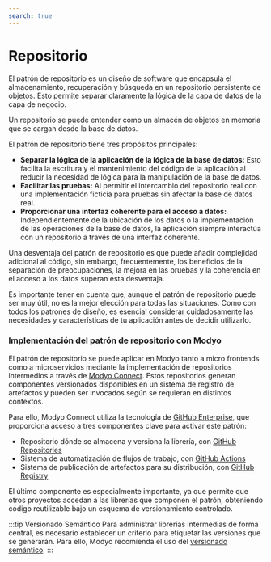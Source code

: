 ```yaml
---
search: true
---
```


# Repositorio

El patrón de repositorio es un diseño de software que encapsula el almacenamiento, recuperación y búsqueda en un repositorio persistente de objetos. Esto permite separar claramente la lógica de la capa de datos de la capa de negocio.

Un repositorio se puede entender como un almacén de objetos en memoria que se cargan desde la base de datos.

El patrón de repositorio tiene tres propósitos principales:

- **Separar la lógica de la aplicación de la lógica de la base de datos:** Esto facilita la escritura y el mantenimiento del código de la aplicación al reducir la necesidad de lógica para la manipulación de la base de datos.
- **Facilitar las pruebas:** Al permitir el intercambio del repositorio real con una implementación ficticia para pruebas sin afectar la base de datos real.
- **Proporcionar una interfaz coherente para el acceso a datos:** Independientemente de la ubicación de los datos o la implementación de las operaciones de la base de datos, la aplicación siempre interactúa con un repositorio a través de una interfaz coherente.

Una desventaja del patrón de repositorio es que puede añadir complejidad adicional al código, sin embargo, frecuentemente, los beneficios de la separación de preocupaciones, la mejora en las pruebas y la coherencia en el acceso a los datos superan esta desventaja.

Es importante tener en cuenta que, aunque el patrón de repositorio puede ser muy útil, no es la mejor elección para todas las situaciones. Como con todos los patrones de diseño, es esencial considerar cuidadosamente las necesidades y características de tu aplicación antes de decidir utilizarlo.

### Implementación del patrón de repositorio con Modyo

El patrón de repositorio se puede aplicar en Modyo tanto a micro frontends como a microservicios mediante la implementación de repositorios intermedios a través de [Modyo Connect](/es/connect). Estos repositorios generan componentes versionados disponibles en un sistema de registro de artefactos y pueden ser invocados según se requieran en distintos contextos.

Para ello, Modyo Connect utiliza la tecnología de [GitHub Enterprise](https://github.com), que proporciona acceso a tres componentes clave para activar este patrón:
- Repositorio dónde se almacena y versiona la librería, con [GitHub Repositories](https://github.com/features)
- Sistema de automatización de flujos de trabajo, con [GitHub Actions](https://github.com/features/actions)
- Sistema de publicación de artefactos para su distribución, con [GitHub Registry](https://github.com/features/packages)

El último componente es especialmente importante, ya que permite que otros proyectos accedan a las librerías que componen el patrón, obteniendo código reutilizable bajo un esquema de versionamiento controlado.

:::tip Versionado Semántico
Para administrar librerías intermedias de forma central, es necesario establecer un criterio para etiquetar las versiones que se generarán. Para ello, Modyo recomienda el uso del [versionado semántico](https://semver.org/lang/es/).
:::

